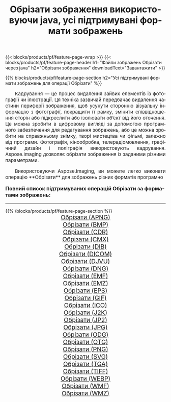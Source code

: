 ﻿---
title: Обрiзати зображення використовуючи java, усі підтримувані формати зображень 
weight: 3920
url: /uk/java/crop/ 
lang: uk
langdirlevel: 2
locales: zh-hans,ja,it,ru,de,es,fr,nl,id,lt,pl,pt,vi,tr,ko,zh-hant,ar,hi,th,sv,cs,uk,he
description: Використовуючи Aspose.Imaging, ви можете легко Обрiзати зображення використовуючи  java
---

{{< blocks/products/pf/feature-page-wrap >}}
{{< blocks/products/pf/feature-page-header h1="Файли зображень Обрiзати через java" h2="Обрiзати зображення" downloadText="Завантажити" >}}


{{% blocks/products/pf/feature-page-section  h2="Усі підтримувані формати зображень для операції Обрiзати" %}}
<p align="justify" style="text-indent:2em;font-size:15px;">
Кадрування — це процес видалення зайвих елементів із фотографії чи ілюстрації. Ця техніка зазвичай передбачає видалення частини периферії зображення, щоб усунути сторонню візуальну інформацію з фотографії, покращити її рамку, змінити співвідношення сторін або підкреслити або ізолювати об’єкт від його оточення. Це можна зробити в цифровому вигляді за допомогою програмного забезпечення для редагування зображень, або це можна зробити на справжньому знімку, творі мистецтва чи фільмі, залежно від програми. Фотографія, кінообробка, телерадіомовлення, графічний дизайн і поліграфія використовують кадрування. Aspose.Imaging дозволяє обрізати зображення із заданими різними параметрами.
</p>
<p align="justify" style="text-indent:2em;font-size:15px;">
Використовуючи Aspose.Imaging, ви можете легко виконати операцiю **Обрiзати** для  зображень різних форматів програмно
</p>
<h3 style="margin-top:16px;">
Повний список підтримуваних операцій Обрiзати за форматами зображень:
</h3>
<hr/>
{{% /blocks/products/pf/feature-page-section %}}
<div class="container-fluid productfamilypage bg-gray">
    <div class="convertypes bg-gray agp-content section">
        <div class="container">
		<div class="row other-converters" style="gap: 10px;font-size: 19px;text-align:center;">
		    <div class='col-md-3 other-converter remove-lp remove-rp'><a href="/imaging/uk/java/crop/apng/" style="padding:15px;">Обрiзати (APNG)</a></div><div class='col-md-3 other-converter remove-lp remove-rp'><a href="/imaging/uk/java/crop/bmp/" style="padding:15px;">Обрiзати (BMP)</a></div><div class='col-md-3 other-converter remove-lp remove-rp'><a href="/imaging/uk/java/crop/cdr/" style="padding:15px;">Обрiзати (CDR)</a></div><div class='col-md-3 other-converter remove-lp remove-rp'><a href="/imaging/uk/java/crop/cmx/" style="padding:15px;">Обрiзати (CMX)</a></div><div class='col-md-3 other-converter remove-lp remove-rp'><a href="/imaging/uk/java/crop/dib/" style="padding:15px;">Обрiзати (DIB)</a></div><div class='col-md-3 other-converter remove-lp remove-rp'><a href="/imaging/uk/java/crop/dicom/" style="padding:15px;">Обрiзати (DICOM)</a></div><div class='col-md-3 other-converter remove-lp remove-rp'><a href="/imaging/uk/java/crop/djvu/" style="padding:15px;">Обрiзати (DJVU)</a></div><div class='col-md-3 other-converter remove-lp remove-rp'><a href="/imaging/uk/java/crop/dng/" style="padding:15px;">Обрiзати (DNG)</a></div><div class='col-md-3 other-converter remove-lp remove-rp'><a href="/imaging/uk/java/crop/emf/" style="padding:15px;">Обрiзати (EMF)</a></div><div class='col-md-3 other-converter remove-lp remove-rp'><a href="/imaging/uk/java/crop/emz/" style="padding:15px;">Обрiзати (EMZ)</a></div><div class='col-md-3 other-converter remove-lp remove-rp'><a href="/imaging/uk/java/crop/eps/" style="padding:15px;">Обрiзати (EPS)</a></div><div class='col-md-3 other-converter remove-lp remove-rp'><a href="/imaging/uk/java/crop/gif/" style="padding:15px;">Обрiзати (GIF)</a></div><div class='col-md-3 other-converter remove-lp remove-rp'><a href="/imaging/uk/java/crop/ico/" style="padding:15px;">Обрiзати (ICO)</a></div><div class='col-md-3 other-converter remove-lp remove-rp'><a href="/imaging/uk/java/crop/j2k/" style="padding:15px;">Обрiзати (J2K)</a></div><div class='col-md-3 other-converter remove-lp remove-rp'><a href="/imaging/uk/java/crop/jp2/" style="padding:15px;">Обрiзати (JP2)</a></div><div class='col-md-3 other-converter remove-lp remove-rp'><a href="/imaging/uk/java/crop/jpg/" style="padding:15px;">Обрiзати (JPG)</a></div><div class='col-md-3 other-converter remove-lp remove-rp'><a href="/imaging/uk/java/crop/odg/" style="padding:15px;">Обрiзати (ODG)</a></div><div class='col-md-3 other-converter remove-lp remove-rp'><a href="/imaging/uk/java/crop/otg/" style="padding:15px;">Обрiзати (OTG)</a></div><div class='col-md-3 other-converter remove-lp remove-rp'><a href="/imaging/uk/java/crop/png/" style="padding:15px;">Обрiзати (PNG)</a></div><div class='col-md-3 other-converter remove-lp remove-rp'><a href="/imaging/uk/java/crop/svg/" style="padding:15px;">Обрiзати (SVG)</a></div><div class='col-md-3 other-converter remove-lp remove-rp'><a href="/imaging/uk/java/crop/tga/" style="padding:15px;">Обрiзати (TGA)</a></div><div class='col-md-3 other-converter remove-lp remove-rp'><a href="/imaging/uk/java/crop/tiff/" style="padding:15px;">Обрiзати (TIFF)</a></div><div class='col-md-3 other-converter remove-lp remove-rp'><a href="/imaging/uk/java/crop/webp/" style="padding:15px;">Обрiзати (WEBP)</a></div><div class='col-md-3 other-converter remove-lp remove-rp'><a href="/imaging/uk/java/crop/wmf/" style="padding:15px;">Обрiзати (WMF)</a></div><div class='col-md-3 other-converter remove-lp remove-rp'><a href="/imaging/uk/java/crop/wmz/" style="padding:15px;">Обрiзати (WMZ)</a></div>
                </div>
        </div>
    </div>
</div>
<br/>
